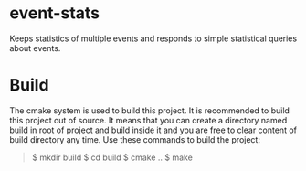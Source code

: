 # event-stats
Keeps statistics of multiple events and responds to simple statistical queries about events.

# Build
The cmake system is used to build this project. It is recommended to build this project out of source. It means that you
can create a directory named build in root of project and build inside it and you are free to clear content of build
directory any time. Use these commands to build the project:

>$ mkdir build
$ cd build
$ cmake ..
$ make  



